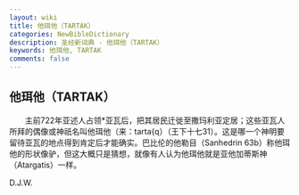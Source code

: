 ```yaml
---
layout: wiki
title: 他珥他（TARTAK）
categories: NewBibleDictionary
description: 圣经新词典 - 他珥他（TARTAK）
keywords: 他珥他, TARTAK
comments: false
---
```


## 他珥他（TARTAK）

　　主前722年亚述人占领*亚瓦后，把其居民迁徙至撒玛利亚定居；这些亚瓦人所拜的偶像或神祇名叫他珥他（来：tarta{q）（王下十七31）。这是哪一个神明要留待亚瓦的地点得到肯定后才能确实。巴比伦的他勒目（Sanhedrin 63b）称他珥他的形状像驴，但这大概只是猜想，就像有人认为他珥他就是亚他加蒂斯神（Atargatis）一样。

D.J.W.








